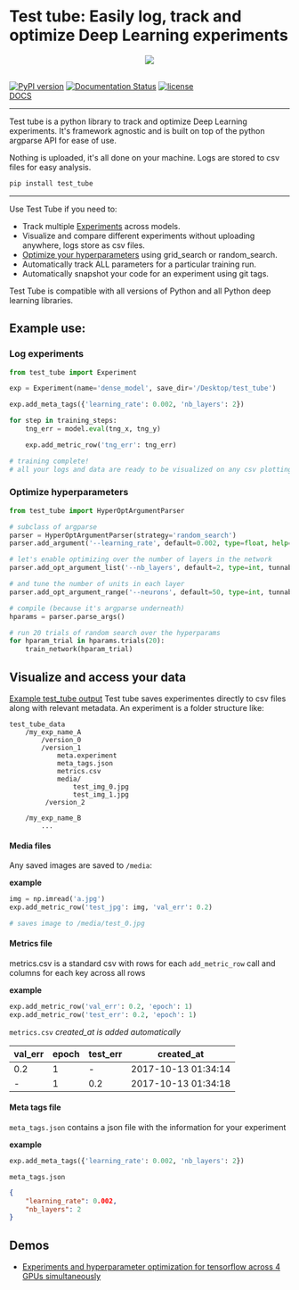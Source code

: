 # Test tube: Easily log, track and optimize Deep Learning experiments

<div style="text-align: center">
<img src="https://raw.githubusercontent.com/williamfalcon/test_tube/master/imgs/test_tube_logo.png">
</div>
<br>

[![PyPI version](https://badge.fury.io/py/test_tube.svg)](https://badge.fury.io/py/test_tube)    [![Documentation Status](https://readthedocs.org/projects/test-tube/badge/?version=latest)](https://williamfalcon.github.io/test_tube/)
     [![license](https://img.shields.io/github/license/mashape/apistatus.svg?maxAge=2592000)](https://github.com/williamFalcon/test_tube/blob/master/LICENSE)    
[DOCS](https://williamfalcon.github.io/test_tube/)

---
Test tube is a python library to track and optimize Deep Learning experiments. It's framework agnostic and is built on top of the python argparse API for ease of use.

Nothing is uploaded, it's all done on your machine. Logs are stored to csv files for easy analysis.

```bash
pip install test_tube
```

---
Use Test Tube if you need to:

- Track multiple [Experiments](experiment_tracking/experiment/) across models.
- Visualize and compare different experiments without uploading anywhere, logs store as csv files.
- [Optimize your hyperparameters](hyperparameter_optimization/HyperOptArgumentParser/) using grid_search or random_search.
- Automatically track ALL parameters for a particular training run.
- Automatically snapshot your code for an experiment using git tags.

Test Tube is compatible with all versions of Python and all Python deep learning libraries.

## Example use:

### Log experiments

```python
from test_tube import Experiment

exp = Experiment(name='dense_model', save_dir='/Desktop/test_tube')

exp.add_meta_tags({'learning_rate': 0.002, 'nb_layers': 2})

for step in training_steps:
    tng_err = model.eval(tng_x, tng_y)

    exp.add_metric_row('tng_err': tng_err)

# training complete!
# all your logs and data are ready to be visualized on any csv plotting tool

```

### Optimize hyperparameters
```python
from test_tube import HyperOptArgumentParser

# subclass of argparse
parser = HyperOptArgumentParser(strategy='random_search')
parser.add_argument('--learning_rate', default=0.002, type=float, help='the learning rate')

# let's enable optimizing over the number of layers in the network
parser.add_opt_argument_list('--nb_layers', default=2, type=int, tunnable=True, options=[2, 4, 8])

# and tune the number of units in each layer
parser.add_opt_argument_range('--neurons', default=50, type=int, tunnable=True, start=100, end=800, nb_samples=10)

# compile (because it's argparse underneath)
hparams = parser.parse_args()

# run 20 trials of random search over the hyperparams
for hparam_trial in hparams.trials(20):
    train_network(hparam_trial)
```

## Visualize and access your data

[Example test_tube output](https://github.com/williamFalcon/test_tube/tree/master/examples/saved_logs/example_test_tube_data)
Test tube saves experimentes directly to csv files along with relevant metadata. An experiment is a folder structure like:
```
test_tube_data
    /my_exp_name_A
        /version_0
        /version_1
            meta.experiment
            meta_tags.json
            metrics.csv
            media/
                test_img_0.jpg
                test_img_1.jpg
         /version_2

    /my_exp_name_B
        ...
```

#### Media files

Any saved images are saved to `/media`:

**example**
```python
img = np.imread('a.jpg')
exp.add_metric_row('test_jpg': img, 'val_err': 0.2)

# saves image to /media/test_0.jpg
```


#### Metrics file
metrics.csv is a standard csv with rows for each `add_metric_row` call and columns for each key across all rows

**example**
```python
exp.add_metric_row('val_err': 0.2, 'epoch': 1)
exp.add_metric_row('test_err': 0.2, 'epoch': 1)
```

`metrics.csv`
*created_at is added automatically*

|  val_err |  epoch | test_err | created_at |
|---|---|---| --- |
| 0.2  |  1 | - | 2017-10-13 01:34:14 |
| -  | 1  | 0.2| 2017-10-13 01:34:18 |


#### Meta tags file
`meta_tags.json` contains a json file with the information for your experiment

**example**
```python
exp.add_meta_tags({'learning_rate': 0.002, 'nb_layers': 2})
```

`meta_tags.json`
```json
{
    "learning_rate": 0.002,
    "nb_layers": 2
}
```

## Demos
- [Experiments and hyperparameter optimization for tensorflow across 4 GPUs simultaneously](https://github.com/williamFalcon/test_tube/blob/master/examples/tensorflow_example.py)
